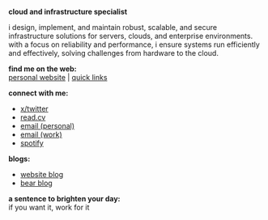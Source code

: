 
**cloud and infrastructure specialist**

i design, implement, and maintain robust, scalable, and secure infrastructure solutions for servers, clouds, and enterprise environments. with a focus on reliability and performance, i ensure systems run efficiently and effectively, solving challenges from hardware to the cloud.

**find me on the web:**<br>
[personal website](https://yuricunha.com/?utm_source=github.com) | [quick links](https://links.yuricunha.com)

**connect with me:**<br>
- [x/twitter](https://twitter.com/isyuricunha)  
- [read.cv](https://read.cv/isyuricunha)  
- [email (personal)](mailto:me@yuricunha.com)  
- [email (work)](mailto:contact@yuricunha.com)  
- [spotify](https://open.spotify.com/user/22wrcoowop6hb63heywvtaypy?si=e1e818483a1a43a1)  

**blogs:**<br>
- [website blog](https://yuricunha.com/blog/?utm_source=github.com)  
- [bear blog](https://yuricunha.bearblog.dev/)  

**a sentence to brighten your day:**<br>
    if you want it, work for it
